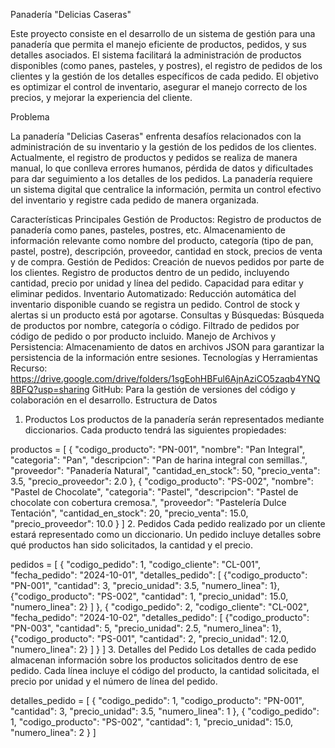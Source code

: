 Panadería "Delicias Caseras"

Este proyecto consiste en el desarrollo de un sistema de gestión para una panadería que permita el manejo eficiente de productos, pedidos, y sus detalles asociados. El sistema facilitará la administración de productos disponibles (como panes, pasteles, y postres), el registro de pedidos de los clientes y la gestión de los detalles específicos de cada pedido. El objetivo es optimizar el control de inventario, asegurar el manejo correcto de los precios, y mejorar la experiencia del cliente.

Problema

La panadería "Delicias Caseras" enfrenta desafíos relacionados con la administración de su inventario y la gestión de los pedidos de los clientes. Actualmente, el registro de productos y pedidos se realiza de manera manual, lo que conlleva errores humanos, pérdida de datos y dificultades para dar seguimiento a los detalles de los pedidos. La panadería requiere un sistema digital que centralice la información, permita un control efectivo del inventario y registre cada pedido de manera organizada.

Características Principales
Gestión de Productos:
Registro de productos de panadería como panes, pasteles, postres, etc.
Almacenamiento de información relevante como nombre del producto, categoría (tipo de pan, pastel, postre), descripción, proveedor, cantidad en stock, precios de venta y de compra.
Gestión de Pedidos:
Creación de nuevos pedidos por parte de los clientes.
Registro de productos dentro de un pedido, incluyendo cantidad, precio por unidad y línea del pedido.
Capacidad para editar y eliminar pedidos.
Inventario Automatizado:
Reducción automática del inventario disponible cuando se registra un pedido.
Control de stock y alertas si un producto está por agotarse.
Consultas y Búsquedas:
Búsqueda de productos por nombre, categoría o código.
Filtrado de pedidos por código de pedido o por producto incluido.
Manejo de Archivos y Persistencia:
Almacenamiento de datos en archivos JSON para garantizar la persistencia de la información entre sesiones.
Tecnologías y Herramientas
Recurso: https://drive.google.com/drive/folders/1sgEohHBFul6AjnAziCO5zaqb4YNQ8BFQ?usp=sharing
GitHub: Para la gestión de versiones del código y colaboración en el desarrollo.
Estructura de Datos
1. Productos
Los productos de la panadería serán representados mediante diccionarios. Cada producto tendrá las siguientes propiedades:

productos = [
    {
        "codigo_producto": "PN-001",
        "nombre": "Pan Integral",
        "categoria": "Pan",
        "descripcion": "Pan de harina integral con semillas.",
        "proveedor": "Panadería Natural",
        "cantidad_en_stock": 50,
        "precio_venta": 3.5,
        "precio_proveedor": 2.0
    },
    {
        "codigo_producto": "PS-002",
        "nombre": "Pastel de Chocolate",
        "categoria": "Pastel",
        "descripcion": "Pastel de chocolate con cobertura cremosa.",
        "proveedor": "Pastelería Dulce Tentación",
        "cantidad_en_stock": 20,
        "precio_venta": 15.0,
        "precio_proveedor": 10.0
    }
]
2. Pedidos
Cada pedido realizado por un cliente estará representado como un diccionario. Un pedido incluye detalles sobre qué productos han sido solicitados, la cantidad y el precio.

pedidos = [
    {
        "codigo_pedido": 1,
        "codigo_cliente": "CL-001",
        "fecha_pedido": "2024-10-01",
        "detalles_pedido": [
            {"codigo_producto": "PN-001", "cantidad": 3, "precio_unidad": 3.5, "numero_linea": 1},
            {"codigo_producto": "PS-002", "cantidad": 1, "precio_unidad": 15.0, "numero_linea": 2}
        ]
    },
    {
        "codigo_pedido": 2,
        "codigo_cliente": "CL-002",
        "fecha_pedido": "2024-10-02",
        "detalles_pedido": [
            {"codigo_producto": "PN-003", "cantidad": 5, "precio_unidad": 2.5, "numero_linea": 1},
            {"codigo_producto": "PS-001", "cantidad": 2, "precio_unidad": 12.0, "numero_linea": 2}
        ]
    }
]
3. Detalles del Pedido
Los detalles de cada pedido almacenan información sobre los productos solicitados dentro de ese pedido. Cada línea incluye el código del producto, la cantidad solicitada, el precio por unidad y el número de línea del pedido.

detalles_pedido = [
    {
        "codigo_pedido": 1,
        "codigo_producto": "PN-001",
        "cantidad": 3,
        "precio_unidad": 3.5,
        "numero_linea": 1
    },
    {
        "codigo_pedido": 1,
        "codigo_producto": "PS-002",
        "cantidad": 1,
        "precio_unidad": 15.0,
        "numero_linea": 2
    }
]
